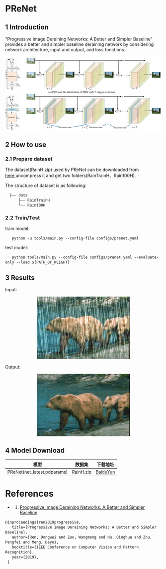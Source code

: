 # PReNet

## 1 Introduction
"Progressive Image Deraining Networks: A Better and Simpler Baseline" provides a better and simpler baseline deraining network by considering network architecture, input and output, and loss functions.

<div align="center">
    <img src="https://github.com/simonsLiang/PReNet_paddle/blob/main/data/net.jpg" width=800">
</div>

## 2 How to use

### 2.1 Prepare dataset

  The dataset(RainH.zip) used by PReNet can be downloaded from [here](https://pan.baidu.com/s/1_vxCatOV3sOA6Vkx1l23eA?pwd=vitu),uncompress it and get two folders(RainTrainH、Rain100H).

  The structure of dataset is as following:

  ```
    ├── data
        ├── RainTrainH
        └── Rain100H
  ```

### 2.2 Train/Test


  train model:
  ```
     python -u tools/main.py --config-file configs/prenet.yaml
  ```

  test model:
  ```
     python tools/main.py --config-file configs/prenet.yaml --evaluate-only --load ${PATH_OF_WEIGHT}
  ```

## 3 Results

Input:

<div align="center">
    <img src="https://github.com/simonsLiang/PReNet_paddle/blob/main/data/rain-001.png" width=300">
</div>

Output:

<div align="center">
    <img src="https://github.com/simonsLiang/PReNet_paddle/blob/main/data/derain-rain-001.png" width=300">
</div>

## 4 Model Download
| 模型 | 数据集 | 下载地址 |
|---|---|---|
| PReNet(net_latest.pdparams)  | RainH.zip | [BaiduYun](https://pan.baidu.com/s/1_vxCatOV3sOA6Vkx1l23eA?pwd=vitu)




# References

- 1. [Progressive Image Deraining Networks: A Better and Simpler Baseline](https://arxiv.org/pdf/1901.09221v3.pdf)


```
@inproceedings{ren2019progressive,
   title={Progressive Image Deraining Networks: A Better and Simpler Baseline},
   author={Ren, Dongwei and Zuo, Wangmeng and Hu, Qinghua and Zhu, Pengfei and Meng, Deyu},
   booktitle={IEEE Conference on Computer Vision and Pattern Recognition},
   year={2019},
 }
```
